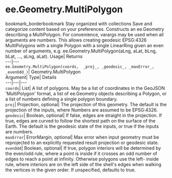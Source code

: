  
#  ee.Geometry.MultiPolygon 
bookmark_borderbookmark Stay organized with collections  Save and categorize content based on your preferences. 
Constructs an ee.Geometry describing a MultiPolygon. 
For convenience, varargs may be used when all arguments are numbers. This allows creating geodesic EPSG:4326 MultiPolygons with a single Polygon with a single LinearRing given an even number of arguments, e.g. ee.Geometry.MultiPolygon(aLng, aLat, bLng, bLat, ..., aLng, aLat).
Usage| Returns  
---|---  
`ee.Geometry.MultiPolygon(coords,  _proj_, _geodesic_, _maxError_, _evenOdd_)`| Geometry.MultiPolygon  
Argument| Type| Details  
---|---|---  
`coords`| List| A list of polygons. May be a list of coordinates in the GeoJSON 'MultiPolygon' format, a list of ee.Geometry objects describing a Polygon, or a list of numbers defining a single polygon boundary.  
`proj`| Projection, optional| The projection of this geometry. The default is the projection of the inputs, where Numbers are assumed to be EPSG:4326.  
`geodesic`| Boolean, optional| If false, edges are straight in the projection. If true, edges are curved to follow the shortest path on the surface of the Earth. The default is the geodesic state of the inputs, or true if the inputs are numbers.  
`maxError`| ErrorMargin, optional| Max error when input geometry must be reprojected to an explicitly requested result projection or geodesic state.  
`evenOdd`| Boolean, optional| If true, polygon interiors will be determined by the even/odd rule, where a point is inside if it crosses an odd number of edges to reach a point at infinity. Otherwise polygons use the left- inside rule, where interiors are on the left side of the shell's edges when walking the vertices in the given order. If unspecified, defaults to true.  
